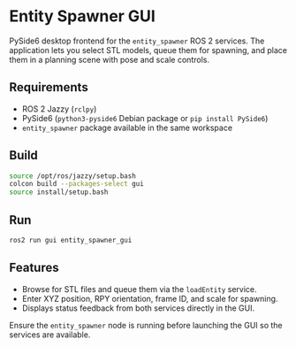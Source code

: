 # Entity Spawner GUI

PySide6 desktop frontend for the `entity_spawner` ROS 2 services. The application lets you select STL models, queue them for spawning, and place them in a planning scene with pose and scale controls.

## Requirements

- ROS 2 Jazzy (`rclpy`)
- PySide6 (`python3-pyside6` Debian package or `pip install PySide6`)
- `entity_spawner` package available in the same workspace

## Build

```bash
source /opt/ros/jazzy/setup.bash
colcon build --packages-select gui
source install/setup.bash
```

## Run

```bash
ros2 run gui entity_spawner_gui
```

## Features

- Browse for STL files and queue them via the `loadEntity` service.
- Enter XYZ position, RPY orientation, frame ID, and scale for spawning.
- Displays status feedback from both services directly in the GUI.

Ensure the `entity_spawner` node is running before launching the GUI so the services are available.
